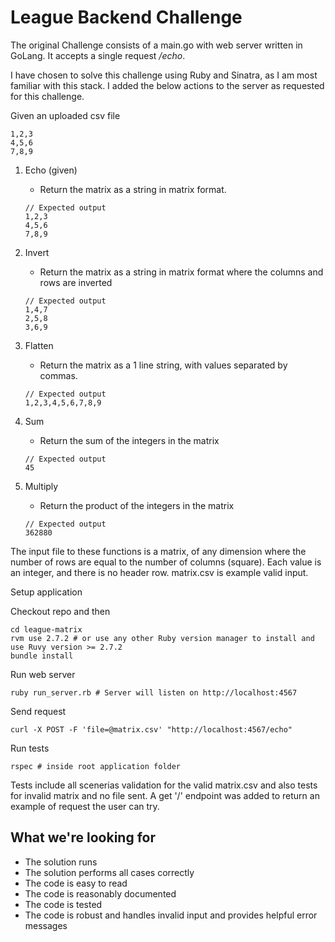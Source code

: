 # League Backend Challenge

The original Challenge consists of a main.go with web server written in GoLang. It accepts a single request _/echo_.

I have chosen to solve this challenge using Ruby and Sinatra, as I am most familiar with this stack.
I added the below actions to the server as requested for this challenge.

Given an uploaded csv file
```
1,2,3
4,5,6
7,8,9
```

1. Echo (given)
    - Return the matrix as a string in matrix format.
    
    ```
    // Expected output
    1,2,3
    4,5,6
    7,8,9
    ``` 
2. Invert
    - Return the matrix as a string in matrix format where the columns and rows are inverted
    ```
    // Expected output
    1,4,7
    2,5,8
    3,6,9
    ``` 
3. Flatten
    - Return the matrix as a 1 line string, with values separated by commas.
    ```
    // Expected output
    1,2,3,4,5,6,7,8,9
    ``` 
4. Sum
    - Return the sum of the integers in the matrix
    ```
    // Expected output
    45
    ``` 
5. Multiply
    - Return the product of the integers in the matrix
    ```
    // Expected output
    362880
    ``` 

The input file to these functions is a matrix, of any dimension where the number of rows are equal to the number of columns (square). Each value is an integer, and there is no header row. matrix.csv is example valid input.  

Setup application

Checkout repo and then
```
cd league-matrix
rvm use 2.7.2 # or use any other Ruby version manager to install and use Ruvy version >= 2.7.2
bundle install
```

Run web server
```
ruby run_server.rb # Server will listen on http://localhost:4567
```

Send request
```
curl -X POST -F 'file=@matrix.csv' "http://localhost:4567/echo"
```

Run tests
```
rspec # inside root application folder
```

Tests include all scenerias validation for the valid matrix.csv and also tests for invalid matrix and no file sent.
A get '/' endpoint was added to return an example of request the user can try.

## What we're looking for

- The solution runs
- The solution performs all cases correctly
- The code is easy to read
- The code is reasonably documented
- The code is tested
- The code is robust and handles invalid input and provides helpful error messages
